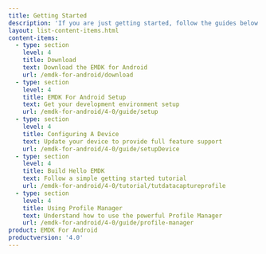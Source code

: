 ```yaml
---
title: Getting Started
description: 'If you are just getting started, follow the guides below to get your development environment setup properly and understand the foundations for using the EMDK for Android features.'
layout: list-content-items.html
content-items:
  - type: section
    level: 4
    title: Download
    text: Download the EMDK for Android
    url: /emdk-for-android/download
  - type: section
    level: 4
    title: EMDK For Android Setup
    text: Get your development environment setup
    url: /emdk-for-android/4-0/guide/setup
  - type: section
    level: 4
    title: Configuring A Device
    text: Update your device to provide full feature support
    url: /emdk-for-android/4-0/guide/setupDevice
  - type: section
    level: 4
    title: Build Hello EMDK
    text: Follow a simple getting started tutorial
    url: /emdk-for-android/4-0/tutorial/tutdatacaptureprofile
  - type: section
    level: 4
    title: Using Profile Manager
    text: Understand how to use the powerful Profile Manager
    url: /emdk-for-android/4-0/guide/profile-manager
product: EMDK For Android
productversion: '4.0'
---
```

           







